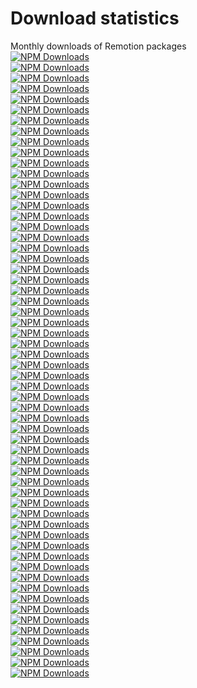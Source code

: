 # Download statistics
Monthly downloads of Remotion packages  
[![NPM Downloads](https://img.shields.io/npm/dm/@remotion/animated-emoji.svg?style=flat&color=black&label=@remotion/animated-emoji)](https://npmcharts.com/compare/@remotion/animated-emoji?minimal=true)  
[![NPM Downloads](https://img.shields.io/npm/dm/@remotion/animation-utils.svg?style=flat&color=black&label=@remotion/animation-utils)](https://npmcharts.com/compare/@remotion/animation-utils?minimal=true)  
[![NPM Downloads](https://img.shields.io/npm/dm/@remotion/babel-loader.svg?style=flat&color=black&label=@remotion/babel-loader)](https://npmcharts.com/compare/@remotion/babel-loader?minimal=true)  
[![NPM Downloads](https://img.shields.io/npm/dm/@remotion/bundler.svg?style=flat&color=black&label=@remotion/bundler)](https://npmcharts.com/compare/@remotion/bundler?minimal=true)  
[![NPM Downloads](https://img.shields.io/npm/dm/@remotion/captions.svg?style=flat&color=black&label=@remotion/captions)](https://npmcharts.com/compare/@remotion/captions?minimal=true)  
[![NPM Downloads](https://img.shields.io/npm/dm/@remotion/cli.svg?style=flat&color=black&label=@remotion/cli)](https://npmcharts.com/compare/@remotion/cli?minimal=true)  
[![NPM Downloads](https://img.shields.io/npm/dm/@remotion/cloudrun.svg?style=flat&color=black&label=@remotion/cloudrun)](https://npmcharts.com/compare/@remotion/cloudrun?minimal=true)  
[![NPM Downloads](https://img.shields.io/npm/dm/@remotion/compositor.svg?style=flat&color=black&label=@remotion/compositor)](https://npmcharts.com/compare/@remotion/compositor?minimal=true)  
[![NPM Downloads](https://img.shields.io/npm/dm/@remotion/compositor-darwin-arm64.svg?style=flat&color=black&label=@remotion/compositor-darwin-arm64)](https://npmcharts.com/compare/@remotion/compositor-darwin-arm64?minimal=true)  
[![NPM Downloads](https://img.shields.io/npm/dm/@remotion/compositor-darwin-x64.svg?style=flat&color=black&label=@remotion/compositor-darwin-x64)](https://npmcharts.com/compare/@remotion/compositor-darwin-x64?minimal=true)  
[![NPM Downloads](https://img.shields.io/npm/dm/@remotion/compositor-linux-arm64-gnu.svg?style=flat&color=black&label=@remotion/compositor-linux-arm64-gnu)](https://npmcharts.com/compare/@remotion/compositor-linux-arm64-gnu?minimal=true)  
[![NPM Downloads](https://img.shields.io/npm/dm/@remotion/compositor-linux-arm64-musl.svg?style=flat&color=black&label=@remotion/compositor-linux-arm64-musl)](https://npmcharts.com/compare/@remotion/compositor-linux-arm64-musl?minimal=true)  
[![NPM Downloads](https://img.shields.io/npm/dm/@remotion/compositor-linux-x64-gnu.svg?style=flat&color=black&label=@remotion/compositor-linux-x64-gnu)](https://npmcharts.com/compare/@remotion/compositor-linux-x64-gnu?minimal=true)  
[![NPM Downloads](https://img.shields.io/npm/dm/@remotion/compositor-linux-x64-musl.svg?style=flat&color=black&label=@remotion/compositor-linux-x64-musl)](https://npmcharts.com/compare/@remotion/compositor-linux-x64-musl?minimal=true)  
[![NPM Downloads](https://img.shields.io/npm/dm/@remotion/convert.svg?style=flat&color=black&label=@remotion/convert)](https://npmcharts.com/compare/@remotion/convert?minimal=true)  
[![NPM Downloads](https://img.shields.io/npm/dm/remotion.svg?style=flat&color=black&label=remotion)](https://npmcharts.com/compare/remotion?minimal=true)  
[![NPM Downloads](https://img.shields.io/npm/dm/create-video.svg?style=flat&color=black&label=create-video)](https://npmcharts.com/compare/create-video?minimal=true)  
[![NPM Downloads](https://img.shields.io/npm/dm/@remotion/enable-scss.svg?style=flat&color=black&label=@remotion/enable-scss)](https://npmcharts.com/compare/@remotion/enable-scss?minimal=true)  
[![NPM Downloads](https://img.shields.io/npm/dm/@remotion/eslint-config.svg?style=flat&color=black&label=@remotion/eslint-config)](https://npmcharts.com/compare/@remotion/eslint-config?minimal=true)  
[![NPM Downloads](https://img.shields.io/npm/dm/@remotion/eslint-config-flat.svg?style=flat&color=black&label=@remotion/eslint-config-flat)](https://npmcharts.com/compare/@remotion/eslint-config-flat?minimal=true)  
[![NPM Downloads](https://img.shields.io/npm/dm/@remotion/eslint-config-internal.svg?style=flat&color=black&label=@remotion/eslint-config-internal)](https://npmcharts.com/compare/@remotion/eslint-config-internal?minimal=true)  
[![NPM Downloads](https://img.shields.io/npm/dm/@remotion/eslint-plugin.svg?style=flat&color=black&label=@remotion/eslint-plugin)](https://npmcharts.com/compare/@remotion/eslint-plugin?minimal=true)  
[![NPM Downloads](https://img.shields.io/npm/dm/@remotion/fonts.svg?style=flat&color=black&label=@remotion/fonts)](https://npmcharts.com/compare/@remotion/fonts?minimal=true)  
[![NPM Downloads](https://img.shields.io/npm/dm/@remotion/gif.svg?style=flat&color=black&label=@remotion/gif)](https://npmcharts.com/compare/@remotion/gif?minimal=true)  
[![NPM Downloads](https://img.shields.io/npm/dm/@remotion/google-fonts.svg?style=flat&color=black&label=@remotion/google-fonts)](https://npmcharts.com/compare/@remotion/google-fonts?minimal=true)  
[![NPM Downloads](https://img.shields.io/npm/dm/@remotion/install-whisper-cpp.svg?style=flat&color=black&label=@remotion/install-whisper-cpp)](https://npmcharts.com/compare/@remotion/install-whisper-cpp?minimal=true)  
[![NPM Downloads](https://img.shields.io/npm/dm/@remotion/lambda.svg?style=flat&color=black&label=@remotion/lambda)](https://npmcharts.com/compare/@remotion/lambda?minimal=true)  
[![NPM Downloads](https://img.shields.io/npm/dm/@remotion/layout-utils.svg?style=flat&color=black&label=@remotion/layout-utils)](https://npmcharts.com/compare/@remotion/layout-utils?minimal=true)  
[![NPM Downloads](https://img.shields.io/npm/dm/@remotion/licensing.svg?style=flat&color=black&label=@remotion/licensing)](https://npmcharts.com/compare/@remotion/licensing?minimal=true)  
[![NPM Downloads](https://img.shields.io/npm/dm/@remotion/lottie.svg?style=flat&color=black&label=@remotion/lottie)](https://npmcharts.com/compare/@remotion/lottie?minimal=true)  
[![NPM Downloads](https://img.shields.io/npm/dm/@remotion/mcp.svg?style=flat&color=black&label=@remotion/mcp)](https://npmcharts.com/compare/@remotion/mcp?minimal=true)  
[![NPM Downloads](https://img.shields.io/npm/dm/@remotion/media.svg?style=flat&color=black&label=@remotion/media)](https://npmcharts.com/compare/@remotion/media?minimal=true)  
[![NPM Downloads](https://img.shields.io/npm/dm/@remotion/media-parser.svg?style=flat&color=black&label=@remotion/media-parser)](https://npmcharts.com/compare/@remotion/media-parser?minimal=true)  
[![NPM Downloads](https://img.shields.io/npm/dm/@remotion/media-utils.svg?style=flat&color=black&label=@remotion/media-utils)](https://npmcharts.com/compare/@remotion/media-utils?minimal=true)  
[![NPM Downloads](https://img.shields.io/npm/dm/@remotion/motion-blur.svg?style=flat&color=black&label=@remotion/motion-blur)](https://npmcharts.com/compare/@remotion/motion-blur?minimal=true)  
[![NPM Downloads](https://img.shields.io/npm/dm/@remotion/noise.svg?style=flat&color=black&label=@remotion/noise)](https://npmcharts.com/compare/@remotion/noise?minimal=true)  
[![NPM Downloads](https://img.shields.io/npm/dm/@remotion/openai-whisper.svg?style=flat&color=black&label=@remotion/openai-whisper)](https://npmcharts.com/compare/@remotion/openai-whisper?minimal=true)  
[![NPM Downloads](https://img.shields.io/npm/dm/@remotion/paths.svg?style=flat&color=black&label=@remotion/paths)](https://npmcharts.com/compare/@remotion/paths?minimal=true)  
[![NPM Downloads](https://img.shields.io/npm/dm/@remotion/player.svg?style=flat&color=black&label=@remotion/player)](https://npmcharts.com/compare/@remotion/player?minimal=true)  
[![NPM Downloads](https://img.shields.io/npm/dm/@remotion/preload.svg?style=flat&color=black&label=@remotion/preload)](https://npmcharts.com/compare/@remotion/preload?minimal=true)  
[![NPM Downloads](https://img.shields.io/npm/dm/@remotion/renderer.svg?style=flat&color=black&label=@remotion/renderer)](https://npmcharts.com/compare/@remotion/renderer?minimal=true)  
[![NPM Downloads](https://img.shields.io/npm/dm/@remotion/rive.svg?style=flat&color=black&label=@remotion/rive)](https://npmcharts.com/compare/@remotion/rive?minimal=true)  
[![NPM Downloads](https://img.shields.io/npm/dm/@remotion/rounded-text-box.svg?style=flat&color=black&label=@remotion/rounded-text-box)](https://npmcharts.com/compare/@remotion/rounded-text-box?minimal=true)  
[![NPM Downloads](https://img.shields.io/npm/dm/@remotion/serverless.svg?style=flat&color=black&label=@remotion/serverless)](https://npmcharts.com/compare/@remotion/serverless?minimal=true)  
[![NPM Downloads](https://img.shields.io/npm/dm/@remotion/shapes.svg?style=flat&color=black&label=@remotion/shapes)](https://npmcharts.com/compare/@remotion/shapes?minimal=true)  
[![NPM Downloads](https://img.shields.io/npm/dm/@remotion/skia.svg?style=flat&color=black&label=@remotion/skia)](https://npmcharts.com/compare/@remotion/skia?minimal=true)  
[![NPM Downloads](https://img.shields.io/npm/dm/@remotion/streaming.svg?style=flat&color=black&label=@remotion/streaming)](https://npmcharts.com/compare/@remotion/streaming?minimal=true)  
[![NPM Downloads](https://img.shields.io/npm/dm/@remotion/studio.svg?style=flat&color=black&label=@remotion/studio)](https://npmcharts.com/compare/@remotion/studio?minimal=true)  
[![NPM Downloads](https://img.shields.io/npm/dm/@remotion/studio-server.svg?style=flat&color=black&label=@remotion/studio-server)](https://npmcharts.com/compare/@remotion/studio-server?minimal=true)  
[![NPM Downloads](https://img.shields.io/npm/dm/@remotion/studio-shared.svg?style=flat&color=black&label=@remotion/studio-shared)](https://npmcharts.com/compare/@remotion/studio-shared?minimal=true)  
[![NPM Downloads](https://img.shields.io/npm/dm/@remotion/svg-3d-engine.svg?style=flat&color=black&label=@remotion/svg-3d-engine)](https://npmcharts.com/compare/@remotion/svg-3d-engine?minimal=true)  
[![NPM Downloads](https://img.shields.io/npm/dm/@remotion/tailwind.svg?style=flat&color=black&label=@remotion/tailwind)](https://npmcharts.com/compare/@remotion/tailwind?minimal=true)  
[![NPM Downloads](https://img.shields.io/npm/dm/@remotion/tailwind-v4.svg?style=flat&color=black&label=@remotion/tailwind-v4)](https://npmcharts.com/compare/@remotion/tailwind-v4?minimal=true)  
[![NPM Downloads](https://img.shields.io/npm/dm/@remotion/three.svg?style=flat&color=black&label=@remotion/three)](https://npmcharts.com/compare/@remotion/three?minimal=true)  
[![NPM Downloads](https://img.shields.io/npm/dm/@remotion/transitions.svg?style=flat&color=black&label=@remotion/transitions)](https://npmcharts.com/compare/@remotion/transitions?minimal=true)  
[![NPM Downloads](https://img.shields.io/npm/dm/@remotion/web-renderer.svg?style=flat&color=black&label=@remotion/web-renderer)](https://npmcharts.com/compare/@remotion/web-renderer?minimal=true)  
[![NPM Downloads](https://img.shields.io/npm/dm/@remotion/webcodecs.svg?style=flat&color=black&label=@remotion/webcodecs)](https://npmcharts.com/compare/@remotion/webcodecs?minimal=true)  
[![NPM Downloads](https://img.shields.io/npm/dm/@remotion/whisper-web.svg?style=flat&color=black&label=@remotion/whisper-web)](https://npmcharts.com/compare/@remotion/whisper-web?minimal=true)  
[![NPM Downloads](https://img.shields.io/npm/dm/@remotion/zod-types.svg?style=flat&color=black&label=@remotion/zod-types)](https://npmcharts.com/compare/@remotion/zod-types?minimal=true)  
